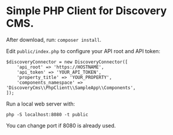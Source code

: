 # Simple PHP Client for Discovery CMS.

After download, run: `composer install`.

Edit `public/index.php` to configure your API root and API token:

```
$discoveryConnector = new DiscoveryConnector([
    'api_root' => 'https://HOSTNAME',
    'api_token' => 'YOUR_API_TOKEN',
    'property_title' => 'YOUR_PROPERTY',
    'components_namespace' => 'DiscoveryCms\\PhpClient\\SampleApp\\Components',
]);
```

Run a local web server with:

`php -S localhost:8080 -t public`

You can change port if 8080 is already used.

